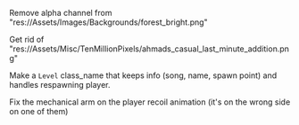 Remove alpha channel from "res://Assets/Images/Backgrounds/forest_bright.png"

Get rid of "res://Assets/Misc/TenMillionPixels/ahmads_casual_last_minute_addition.png"

Make a `Level` class_name that keeps info (song, name, spawn point) and handles respawning player.

Fix the mechanical arm on the player recoil animation (it's on the wrong side on one of them)
